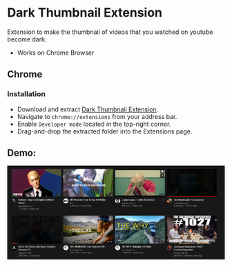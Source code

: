 
#  Dark Thumbnail Extension 
 
Extension to make the thumbnail of videos that you watched on youtube become dark.

 - Works on Chrome Browser


## Chrome

### Installation

- Download and extract [Dark Thumbnail Extension](https://github.com/RegusAl/Dark-Thumbnail-Extension/archive/main.zip).
- Navigate to `chrome://extensions` from your address bar.
- Enable `Developer mode` located in the top-right corner.
- Drag-and-drop the extracted folder into the Extensions page.

## Demo: 


<div align="center">
<img src="https://github.com/RegusAl/Dark-Thumbnail-Extension/blob/main/demo.PNG">
</div>


